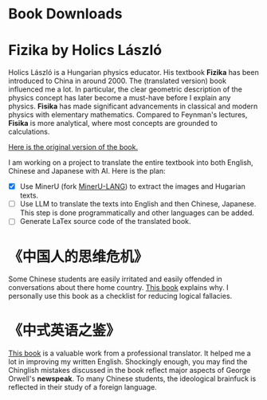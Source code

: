 Book Downloads
===

# Fizika by Holics László

Holics László is a Hungarian physics educator. His textbook **Fizika** has been introduced to China in around 2000. The (translated version) book influenced me a lot. In particular, the clear geometric description of the physics concept has later become a must-have before I explain any physics. **Fisika** has made significant advancements in classical and modern physics with elementary mathematics. Compared to Feynman's lectures, **Fisika** is more analytical, where most concepts are grounded to calculations. 

[Here is the original version of the book.](./posts/Fizika.pdf)

I am working on a project to translate the entire textbook into both English, Chinese and Japanese with AI. Here is the plan:
  - [x] Use MinerU (fork [MinerU-LANG]()) to extract the images and Hugarian texts.
  - [ ] Use LLM to translate the texts into English and then Chinese, Japanese. This step is done programmatically and other languages can be added.
  - [ ] Generate LaTex source code of the translated book. 

# 《中国人的思维危机》

Some Chinese students are easily irritated and easily offended in conversations about there home country. [This book](./posts/中国人的思维危机.pdf) explains why. I personally use this book as a checklist for reducing logical fallacies. 


# 《中式英语之鉴》

[This book](./posts/Chinglish.epub) is a valuable work from a professional translator. It helped me a lot in improving my written English. Shockingly enough, you may find the Chinglish mistakes discussed in the book reflect major aspects of George Orwell's **newspeak**. To many Chinese students, the ideological brainfuck is reflected in their study of a foreign language.